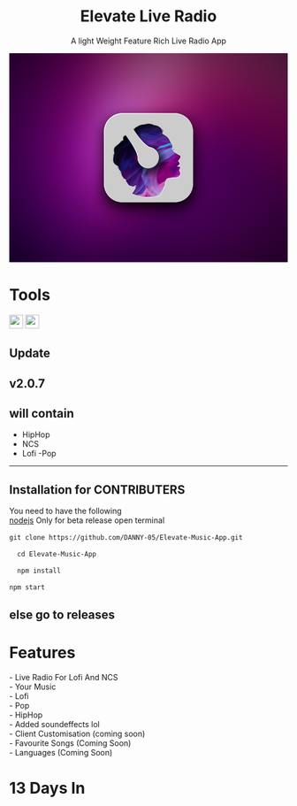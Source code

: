 <h1 align="center">Elevate Live Radio</h1>
<p align="center">A light Weight Feature Rich Live Radio App</p>

<p align="center">
<img src="src\assets\icons\win\1.png" alt="Paris" class="center">
</p>
<h1>Tools</h1>
<image src="https://upload.wikimedia.org/wikipedia/commons/thumb/9/91/Electron_Software_Framework_Logo.svg/1200px-Electron_Software_Framework_Logo.svg.png" width="25" height="25">  <image src="https://upload.wikimedia.org/wikipedia/commons/thumb/6/61/HTML5_logo_and_wordmark.svg/512px-HTML5_logo_and_wordmark.svg.png" width="25" height="25">

## Update

  v2.0.7
  ---
  ## will contain 
  - HipHop
  - NCS
  - Lofi
  -Pop
  ---
## Installation for CONTRIBUTERS
  You need to have the following <br>
  <a href="https://nodejs.org/en/">nodejs</a> Only for beta release
  open terminal
  ```
  git clone https://github.com/DANNY-05/Elevate-Music-App.git
  ```
```
  cd Elevate-Music-App
```
```
  npm install 
```
  ``` 
  npm start
  ```
  ## else go to releases
<h1>Features</h1>
- Live Radio For Lofi And NCS <br>
- Your Music<br>
- Lofi <br>
- Pop<br>
- HipHop<br>
- Added soundeffects lol<br>
- Client Customisation (coming soon)<br>
- Favourite Songs (Coming Soon)<br>
- Languages (Coming Soon)


<h1>13 Days In</h1>
